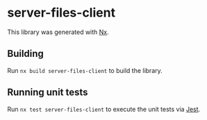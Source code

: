 # server-files-client

This library was generated with [Nx](https://nx.dev).

## Building

Run `nx build server-files-client` to build the library.

## Running unit tests

Run `nx test server-files-client` to execute the unit tests via [Jest](https://jestjs.io).
